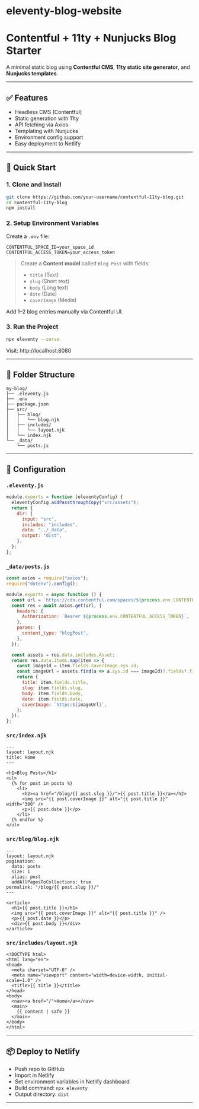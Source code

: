 # eleventy-blog-website

# Contentful + 11ty + Nunjucks Blog Starter

A minimal static blog using **Contentful CMS**, **11ty static site generator**, and **Nunjucks templates**.

---

## ✅ Features
- Headless CMS (Contentful)
- Static generation with 11ty
- API fetching via Axios
- Templating with Nunjucks
- Environment config support
- Easy deployment to Netlify

---

## 🚀 Quick Start

### 1. Clone and Install
```bash
git clone https://github.com/your-username/contentful-11ty-blog.git
cd contentful-11ty-blog
npm install
```

### 2. Setup Environment Variables
Create a `.env` file:
```
CONTENTFUL_SPACE_ID=your_space_id
CONTENTFUL_ACCESS_TOKEN=your_access_token
```

> Create a **Content model** called `Blog Post` with fields:
> - `title` (Text)
> - `slug` (Short text)
> - `body` (Long text)
> - `date` (Date)
> - `coverImage` (Media)

Add 1–2 blog entries manually via Contentful UI.

### 3. Run the Project
```bash
npx eleventy --serve
```
Visit: http://localhost:8080

---

## 📁 Folder Structure
```
my-blog/
├── .eleventy.js
├── .env
├── package.json
├── src/
│   ├── blog/
│   │   └── blog.njk
│   ├── includes/
│   │   └── layout.njk
│   └── index.njk
└── _data/
    └── posts.js
```

---

## 🔧 Configuration

### `.eleventy.js`
```js
module.exports = function (eleventyConfig) {
  eleventyConfig.addPassthroughCopy("src/assets");
  return {
    dir: {
      input: "src",
      includes: "includes",
      data: "../_data",
      output: "dist",
    },
  };
};
```

### `_data/posts.js`
```js
const axios = require("axios");
require("dotenv").config();

module.exports = async function () {
  const url = `https://cdn.contentful.com/spaces/${process.env.CONTENTFUL_SPACE_ID}/environments/master/entries`;
  const res = await axios.get(url, {
    headers: {
      Authorization: `Bearer ${process.env.CONTENTFUL_ACCESS_TOKEN}`,
    },
    params: {
      content_type: "blogPost",
    },
  });

  const assets = res.data.includes.Asset;
  return res.data.items.map(item => {
    const imageId = item.fields.coverImage.sys.id;
    const imageUrl = assets.find(a => a.sys.id === imageId)?.fields?.file?.url;
    return {
      title: item.fields.title,
      slug: item.fields.slug,
      body: item.fields.body,
      date: item.fields.date,
      coverImage: `https:${imageUrl}`,
    };
  });
};
```

### `src/index.njk`
```nunjucks
---
layout: layout.njk
title: Home
---

<h1>Blog Posts</h1>
<ul>
  {% for post in posts %}
    <li>
      <h2><a href="/blog/{{ post.slug }}/">{{ post.title }}</a></h2>
      <img src="{{ post.coverImage }}" alt="{{ post.title }}" width="300" />
      <p>{{ post.date }}</p>
    </li>
  {% endfor %}
</ul>
```

### `src/blog/blog.njk`
```nunjucks
---
layout: layout.njk
pagination:
  data: posts
  size: 1
  alias: post
  addAllPagesToCollections: true
permalink: "/blog/{{ post.slug }}/"
---

<article>
  <h1>{{ post.title }}</h1>
  <img src="{{ post.coverImage }}" alt="{{ post.title }}" />
  <p>{{ post.date }}</p>
  <div>{{ post.body }}</div>
</article>
```

### `src/includes/layout.njk`
```nunjucks
<!DOCTYPE html>
<html lang="en">
<head>
  <meta charset="UTF-8" />
  <meta name="viewport" content="width=device-width, initial-scale=1.0" />
  <title>{{ title }}</title>
</head>
<body>
  <nav><a href="/">Home</a></nav>
  <main>
    {{ content | safe }}
  </main>
</body>
</html>
```

---

## 📦 Deploy to Netlify
- Push repo to GitHub
- Import in Netlify
- Set environment variables in Netlify dashboard
- Build command: `npx eleventy`
- Output directory: `dist`

---
